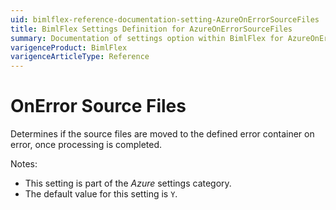 ```yaml
---
uid: bimlflex-reference-documentation-setting-AzureOnErrorSourceFiles
title: BimlFlex Settings Definition for AzureOnErrorSourceFiles
summary: Documentation of settings option within BimlFlex for AzureOnErrorSourceFiles
varigenceProduct: BimlFlex
varigenceArticleType: Reference
---
```


# OnError Source Files

Determines if the source files are moved to the defined error container on error, once processing is completed.

Notes:

* This setting is part of the *Azure* settings category.
* The default value for this setting is `Y`.
